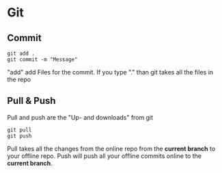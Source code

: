 # Git

## Commit

```shell
git add .
git commit -m "Message"
```
"add" add Files for the commit. If you type "." than git takes all the files in the repo

## Pull & Push
Pull and push are the "Up- and downloads" from git

```shell
git pull
git push
```
Pull takes all the changes from the online repo from the **current branch** to your offline repo.
Push will push all your offline commits online to the **current branch**.



